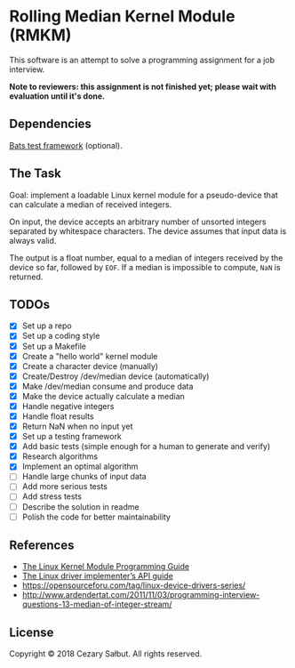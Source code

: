 # Rolling Median Kernel Module (RMKM)

This software is an attempt to solve a programming assignment for a job interview.

**Note to reviewers: this assignment is not finished yet; please wait with evaluation until it's done.**

## Dependencies

[Bats test framework](https://github.com/sstephenson/bats) (optional).

## The Task

Goal: implement a loadable Linux kernel module for a pseudo-device that can calculate a median of received integers.

On input, the device accepts an arbitrary number of unsorted integers separated by whitespace characters. The device assumes that input data is always valid.

The output is a float number, equal to a median of integers received by the device so far, followed by `EOF`. If a median is impossible to compute, `NaN` is returned.

## TODOs

- [x] Set up a repo
- [x] Set up a coding style
- [x] Set up a Makefile
- [x] Create a "hello world" kernel module
- [x] Create a character device (manually)
- [x] Create/Destroy /dev/median device (automatically)
- [x] Make /dev/median consume and produce data
- [x] Make the device actually calculate a median
- [x] Handle negative integers
- [x] Handle float results
- [x] Return NaN when no input yet
- [x] Set up a testing framework
- [x] Add basic tests (simple enough for a human to generate and verify)
- [x] Research algorithms
- [x] Implement an optimal algorithm
- [ ] Handle large chunks of input data
- [ ] Add more serious tests
- [ ] Add stress tests
- [ ] Describe the solution in readme
- [ ] Polish the code for better maintainability

## References

- [The Linux Kernel Module Programming Guide](http://tldp.org/LDP/lkmpg/2.6/html/)
- [The Linux driver implementer’s API guide](https://www.kernel.org/doc/html/v4.15/driver-api/index.html)
- https://opensourceforu.com/tag/linux-device-drivers-series/
- http://www.ardendertat.com/2011/11/03/programming-interview-questions-13-median-of-integer-stream/

## License

Copyright © 2018 Cezary Sałbut. All rights reserved.
